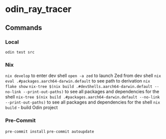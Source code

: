 # odin_ray_tracer

## Commands

### Local
`odin test src`

### Nix
`nix develop` to enter dev shell
`open -a zed` to launch Zed from dev shell
`nix eval .#packages.aarch64-darwin.default` to see path to derivation
`nix flake show`
`nix-tree $(nix build .#devShells.aarch64-darwin.default --no-link --print-out-paths)` to see all packages and dependencies for the shell
`nix-tree $(nix build .#packages.aarch64-darwin.default --no-link --print-out-paths)` to see all packages and dependencies for the shell
`nix build` - build Odin project

### Pre-Commit
`pre-commit install`
`pre-commit autoupdate`
